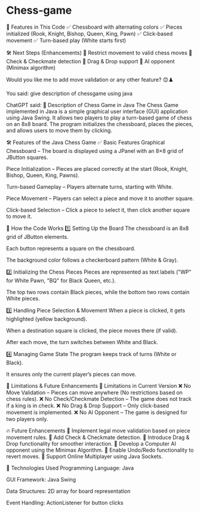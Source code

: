 # Chess-game
🚀 Features in This Code
✅ Chessboard with alternating colors
✅ Pieces initialized (Rook, Knight, Bishop, Queen, King, Pawn)
✅ Click-based movement
✅ Turn-based play (White starts first)

🛠️ Next Steps (Enhancements)
🔹 Restrict movement to valid chess moves
🔹 Check & Checkmate detection
🔹 Drag & Drop support
🔹 AI opponent (Minimax algorithm)

Would you like me to add move validation or any other feature? 😊♟️






You said:
give description of chessgame using java


ChatGPT said:
📌 Description of Chess Game in Java
The Chess Game implemented in Java is a simple graphical user interface (GUI) application using Java Swing. It allows two players to play a turn-based game of chess on an 8x8 board. The program initializes the chessboard, places the pieces, and allows users to move them by clicking.

🛠 Features of the Java Chess Game
✅ Basic Features
Graphical Chessboard – The board is displayed using a JPanel with an 8×8 grid of JButton squares.

Piece Initialization – Pieces are placed correctly at the start (Rook, Knight, Bishop, Queen, King, Pawns).

Turn-based Gameplay – Players alternate turns, starting with White.

Piece Movement – Players can select a piece and move it to another square.

Click-based Selection – Click a piece to select it, then click another square to move it.

📌 How the Code Works
1️⃣ Setting Up the Board
The chessboard is an 8x8 grid of JButton elements.

Each button represents a square on the chessboard.

The background color follows a checkerboard pattern (White & Gray).

2️⃣ Initializing the Chess Pieces
Pieces are represented as text labels ("WP" for White Pawn, "BQ" for Black Queen, etc.).

The top two rows contain Black pieces, while the bottom two rows contain White pieces.

3️⃣ Handling Piece Selection & Movement
When a piece is clicked, it gets highlighted (yellow background).

When a destination square is clicked, the piece moves there (if valid).

After each move, the turn switches between White and Black.

4️⃣ Managing Game State
The program keeps track of turns (White or Black).

It ensures only the current player’s pieces can move.

📌 Limitations & Future Enhancements
🚧 Limitations in Current Version
❌ No Move Validation – Pieces can move anywhere (No restrictions based on chess rules).
❌ No Check/Checkmate Detection – The game does not track if a king is in check.
❌ No Drag & Drop Support – Only click-based movement is implemented.
❌ No AI Opponent – The game is designed for two players only.

🔥 Future Enhancements
🔹 Implement legal move validation based on piece movement rules.
🔹 Add Check & Checkmate detection.
🔹 Introduce Drag & Drop functionality for smoother interaction.
🔹 Develop a Computer AI opponent using the Minimax Algorithm.
🔹 Enable Undo/Redo functionality to revert moves.
🔹 Support Online Multiplayer using Java Sockets.

📌 Technologies Used
Programming Language: Java

GUI Framework: Java Swing

Data Structures: 2D array for board representation

Event Handling: ActionListener for button clicks
